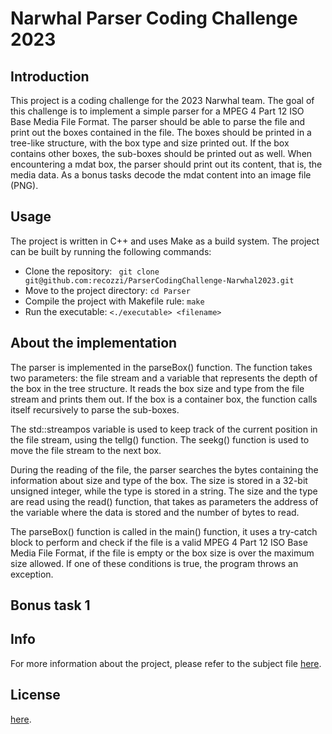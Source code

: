 # Narwhal Parser Coding Challenge 2023
## Introduction
This project is a coding challenge for the 2023 Narwhal team. The goal of this challenge is to
implement a simple parser for a MPEG 4 Part 12 ISO Base Media File Format. 
The parser should be able to parse the file and print out the boxes contained in the file. The boxes should be printed in a tree-like structure, with the box type and size printed out.
If the box contains other boxes, the sub-boxes should be printed out as well. When encountering a mdat box, the parser should print out its content, that is, the media data. 
As a bonus tasks decode the mdat content into an image file (PNG).
## Usage
The project is written in C++ and uses Make as a build system. The project can be built by
running the following commands:
- Clone the repository:
`` git clone git@github.com:recozzi/ParserCodingChallenge-Narwhal2023.git``
- Move to the project directory:
`` cd Parser ``
- Compile the project with Makefile rule:
`` make ``
- Run the executable:
`` <./executable> <filename> ``
## About the implementation
The parser is implemented in the parseBox() function. The function takes two parameters: the file stream and a variable that represents the depth of the box in the tree structure. It reads the box size and type from the file stream and prints them out. If the box is a container box, the function calls itself recursively to parse the sub-boxes.

The std::streampos variable is used to keep track of the current position in the file stream, using the tellg() function. The seekg() function is used to move the file stream to the next box.

During the reading of the file, the parser searches the bytes containing the information about size and type of the box.
The size is stored in a 32-bit unsigned integer, while the type is stored in a string. The size and the type are read using the read() function, that takes as parameters the address of the variable where the data is stored and the number of bytes to read.

The parseBox() function is called in the main() function, it uses a try-catch block to perform and check if the file is a valid MPEG 4 Part 12 ISO Base Media File Format, if the file is empty or the box size is over the maximum size allowed. If one of these conditions is true, the program throws an exception.
## Bonus task 1

## Info
For more information about the project, please refer to the subject file [here](https://github.com/recozzi/ParserCodingChallenge-Narwhal2023/blob/master/subject/Parser%20Coding%20Challenge%20-%20Narwhal%202023.pdf).
## License
[here](https://github.com/recozzi/ParserCodingChallenge-Narwhal2023/blob/master/LICENSE.md).
